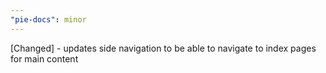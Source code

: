 ```yaml
---
"pie-docs": minor
---
```


[Changed] - updates side navigation to be able to navigate to index pages for main content

